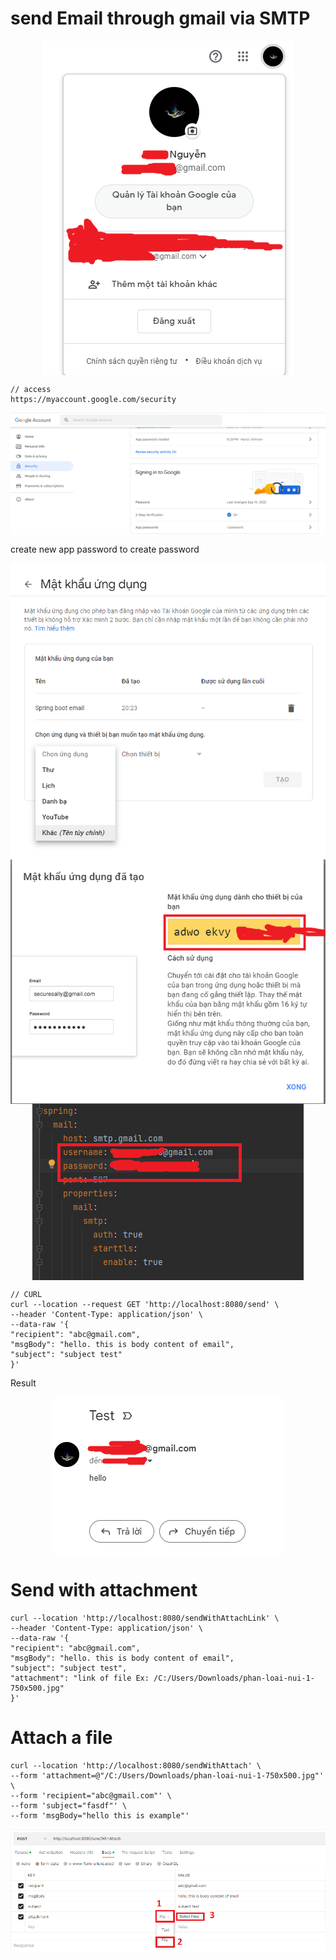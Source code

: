 # send Email through gmail via SMTP
<img src="blog/java/img/sendEmail2.png" style="display: block; margin-right: auto; margin-left: auto;">

    // access
    https://myaccount.google.com/security

<img src="blog/java/img/sendEmail5.png" style="display: block; margin-right: auto; margin-left: auto;">

create new app password to create password

<img src="blog/java/img/sendEmail3.png" style="display: block; margin-right: auto; margin-left: auto;">


<img src="blog/java/img/sendEmail6.png" style="display: block; margin-right: auto; margin-left: auto;">
<img src="blog/java/img/sendEmail7.png" style="display: block; margin-right: auto; margin-left: auto;">

    // CURL
    curl --location --request GET 'http://localhost:8080/send' \
    --header 'Content-Type: application/json' \
    --data-raw '{
    "recipient": "abc@gmail.com",
    "msgBody": "hello. this is body content of email",
    "subject": "subject test"
    }'

Result

<img src="blog/java/img/sendEmail.png" style="display: block; margin-right: auto; margin-left: auto;">

# Send with attachment


    curl --location 'http://localhost:8080/sendWithAttachLink' \
    --header 'Content-Type: application/json' \
    --data-raw '{
    "recipient": "abc@gmail.com",
    "msgBody": "hello. this is body content of email",
    "subject": "subject test",
    "attachment": "link of file Ex: /C:/Users/Downloads/phan-loai-nui-1-750x500.jpg"
    }'


# Attach a file

    curl --location 'http://localhost:8080/sendWithAttach' \
    --form 'attachment=@"/C:/Users/Downloads/phan-loai-nui-1-750x500.jpg"' \
    --form 'recipient="abc@gmail.com"' \
    --form 'subject="fasdf"' \
    --form 'msgBody="hello this is example"'

<img src="blog/java/img/sendEmail4.png" style="display: block; margin-right: auto; margin-left: auto;">

